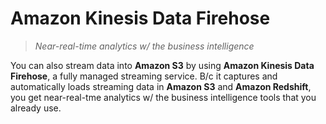 # Amazon Kinesis Data Firehose

> *Near-real-time analytics w/ the business intelligence*

You can also stream data into **Amazon S3** by using **Amazon Kinesis Data Firehose**, a fully managed streaming service. B/c it captures and automatically loads streaming data in **Amazon S3** and **Amazon Redshift**, you get near-real-tme analytics w/ the business intelligence tools that you already use.
